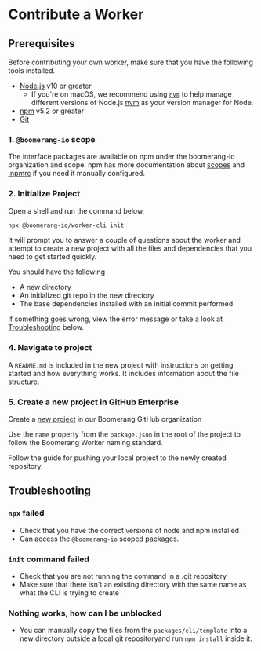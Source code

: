 # Contribute a Worker

## Prerequisites

Before contributing your own worker, make sure that you have the following tools installed.

- [Node.js](https://nodejs.org/en/download/) v10 or greater
  - If you're on macOS, we recommend using
    [`nvm`](https://github.com/nvm-sh/nvm) to help manage different versions of
    Node.js [nvm](https://github.com/nvm-sh/nvm/blob/master/README.md) as your
    version manager for Node.
- [npm](https://www.npmjs.com/) v5.2 or greater
- [Git](https://git-scm.com/)

### 1. `@boomerang-io` scope

The interface packages are available on npm under the boomerang-io organization and scope. npm has more documentation about [scopes](https://docs.npmjs.com/using-npm/scope.html_) and [.npmrc](https://docs.npmjs.com/configuring-npm/npmrc.html) if you need it manually configured.

### 2. Initialize Project

Open a shell and run the command below.

```sh
npx @boomerang-io/worker-cli init
```

It will prompt you to answer a couple of questions about the worker and attempt to create a new project with all the files and dependencies that you need to get started quickly.

You should have the following

- A new directory
- An initialized git repo in the new directory
- The base dependencies installed with an initial commit performed

If something goes wrong, view the error message or take a look at [Troubleshooting](#Troubleshooting) below.

### 4. Navigate to project

A `README.md` is included in the new project with instructions on getting started and how everything works. It includes information about the file structure.

### 5. Create a new project in GitHub Enterprise

Create a [new project](https://github.ibm.com/organizations/boomerang-io/repositories/new) in our Boomerang GitHub organization

Use the `name` property from the `package.json` in the root of the project to follow the Boomerang Worker naming standard.

Follow the guide for pushing your local project to the newly created repository.

## Troubleshooting

### `npx` failed

- Check that you have the correct versions of node and npm installed
- Can access the `@boomerang-io` scoped packages.

### `init` command failed

- Check that you are not running the command in a .git repository
- Make sure that there isn't an existing directory with the same name as what the CLI is trying to create

### Nothing works, how can I be unblocked

- You can manually copy the files from the `packages/cli/template` into a new directory outside a local git repositoryand run `npm install` inside it.
